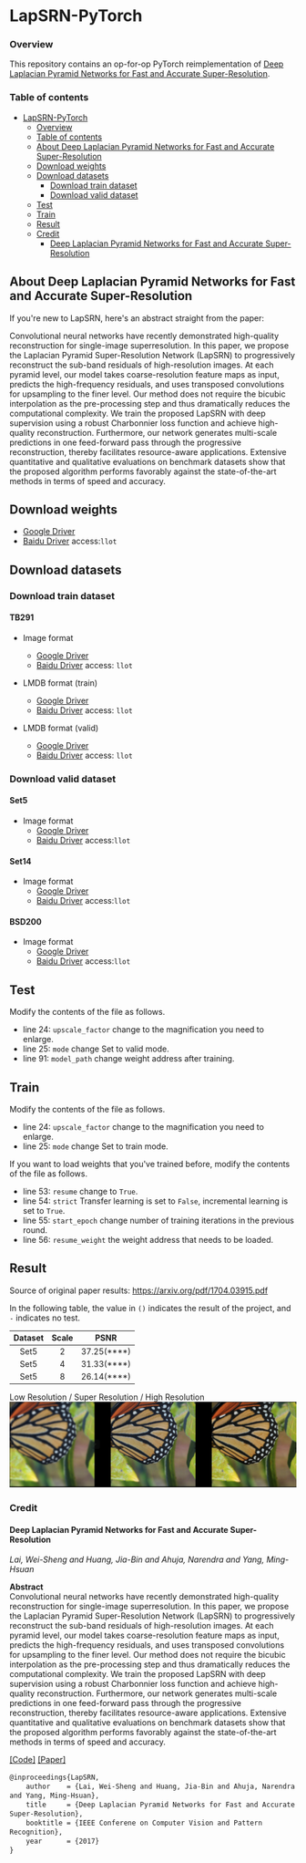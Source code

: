 # LapSRN-PyTorch

### Overview

This repository contains an op-for-op PyTorch reimplementation
of [Deep Laplacian Pyramid Networks for Fast and Accurate Super-Resolution](https://arxiv.org/pdf/1704.03915.pdf).

### Table of contents

- [LapSRN-PyTorch](#lapsrn-pytorch)
    - [Overview](#overview)
    - [Table of contents](#table-of-contents)
    - [About Deep Laplacian Pyramid Networks for Fast and Accurate Super-Resolution](#about-deep-laplacian-pyramid-networks-for-fast-and-accurate-super-resolution)
    - [Download weights](#download-weights)
    - [Download datasets](#download-datasets)
        - [Download train dataset](#download-train-dataset)
        - [Download valid dataset](#download-valid-dataset)
    - [Test](#test)
    - [Train](#train)
    - [Result](#result)
    - [Credit](#credit)
        - [Deep Laplacian Pyramid Networks for Fast and Accurate Super-Resolution](#deep-laplacian-pyramid-networks-for-fast-and-accurate-super-resolution)

## About Deep Laplacian Pyramid Networks for Fast and Accurate Super-Resolution

If you're new to LapSRN, here's an abstract straight from the paper:

Convolutional neural networks have recently demonstrated high-quality reconstruction for single-image superresolution. In this paper, we propose the
Laplacian Pyramid Super-Resolution Network (LapSRN) to progressively reconstruct the sub-band residuals of high-resolution images. At each pyramid
level, our model takes coarse-resolution feature maps as input, predicts the high-frequency residuals, and uses transposed convolutions for upsampling
to the finer level. Our method does not require the bicubic interpolation as the pre-processing step and thus dramatically reduces the computational
complexity. We train the proposed LapSRN with deep supervision using a robust Charbonnier loss function and achieve high-quality reconstruction.
Furthermore, our network generates multi-scale predictions in one feed-forward pass through the progressive reconstruction, thereby facilitates
resource-aware applications. Extensive quantitative and qualitative evaluations on benchmark datasets show that the proposed algorithm performs
favorably against the state-of-the-art methods in terms of speed and accuracy.

## Download weights

- [Google Driver](https://drive.google.com/drive/folders/112QV7vQwFNHEC7DDZoJWAmW8tNOgHmE0?usp=sharing)
- [Baidu Driver](https://pan.baidu.com/s/1MLhm_TZL5gNWLOOKxmm9JA) access:`llot`

## Download datasets

### Download train dataset

#### TB291

- Image format
    - [Google Driver](https://drive.google.com/drive/folders/13wiE6YqIhyix0RFxpFONJ7Zz_00CttdX?usp=sharing)
    - [Baidu Driver](https://pan.baidu.com/s/1mhbFj0Nvwthmgx07Gas5BQ) access: `llot`

- LMDB format (train)
    - [Google Driver](https://drive.google.com/drive/folders/1BPqN08QHk_xFnMJWMS8grfh_vesVs8Jf?usp=sharing)
    - [Baidu Driver](https://pan.baidu.com/s/1eqeORnKcTmGatx2kAG92-A) access: `llot`

- LMDB format (valid)
    - [Google Driver](https://drive.google.com/drive/folders/1bYqqKk6NJ9wUfxTH2t_LbdMTB04OUicc?usp=sharing)
    - [Baidu Driver](https://pan.baidu.com/s/1W34MeEtLY0m-bOrnaveVmw) access: `llot`

### Download valid dataset

#### Set5

- Image format
    - [Google Driver](https://drive.google.com/file/d/1GtQuoEN78q3AIP8vkh-17X90thYp_FfU/view?usp=sharing)
    - [Baidu Driver](https://pan.baidu.com/s/1dlPcpwRPUBOnxlfW5--S5g) access:`llot`

#### Set14

- Image format
    - [Google Driver](https://drive.google.com/file/d/1CzwwAtLSW9sog3acXj8s7Hg3S7kr2HiZ/view?usp=sharing)
    - [Baidu Driver](https://pan.baidu.com/s/1KBS38UAjM7bJ_e6a54eHaA) access:`llot`

#### BSD200

- Image format
    - [Google Driver](https://drive.google.com/file/d/1cdMYTPr77RdOgyAvJPMQqaJHWrD5ma5n/view?usp=sharing)
    - [Baidu Driver](https://pan.baidu.com/s/1xahPw4dNNc3XspMMOuw1Bw) access:`llot`

## Test

Modify the contents of the file as follows.

- line 24: `upscale_factor` change to the magnification you need to enlarge.
- line 25: `mode` change Set to valid mode.
- line 91: `model_path` change weight address after training.

## Train

Modify the contents of the file as follows.

- line 24: `upscale_factor` change to the magnification you need to enlarge.
- line 25: `mode` change Set to train mode.

If you want to load weights that you've trained before, modify the contents of the file as follows.

- line 53: `resume` change to `True`.
- line 54: `strict` Transfer learning is set to `False`, incremental learning is set to `True`.
- line 55: `start_epoch` change number of training iterations in the previous round.
- line 56: `resume_weight` the weight address that needs to be loaded.

## Result

Source of original paper results: https://arxiv.org/pdf/1704.03915.pdf

In the following table, the value in `()` indicates the result of the project, and `-` indicates no test.

| Dataset | Scale |    PSNR     | 
|:-------:|:-----:|:-----------:|
|  Set5   |   2   | 37.25(****) |
|  Set5   |   4   | 31.33(****) |
|  Set5   |   8   | 26.14(****) |

Low Resolution / Super Resolution / High Resolution
<span align="center"><img src="assets/result.png"/></span>

### Credit

#### Deep Laplacian Pyramid Networks for Fast and Accurate Super-Resolution

_Lai, Wei-Sheng and Huang, Jia-Bin and Ahuja, Narendra and Yang, Ming-Hsuan_ <br>

**Abstract** <br>
Convolutional neural networks have recently demonstrated high-quality reconstruction for single-image superresolution. In this paper, we propose the
Laplacian Pyramid Super-Resolution Network (LapSRN) to progressively reconstruct the sub-band residuals of high-resolution images. At each pyramid
level, our model takes coarse-resolution feature maps as input, predicts the high-frequency residuals, and uses transposed convolutions for upsampling
to the finer level. Our method does not require the bicubic interpolation as the pre-processing step and thus dramatically reduces the computational
complexity. We train the proposed LapSRN with deep supervision using a robust Charbonnier loss function and achieve high-quality reconstruction.
Furthermore, our network generates multi-scale predictions in one feed-forward pass through the progressive reconstruction, thereby facilitates
resource-aware applications. Extensive quantitative and qualitative evaluations on benchmark datasets show that the proposed algorithm performs
favorably against the state-of-the-art methods in terms of speed and accuracy.

[[Code]](http://vllab.ucmerced.edu/wlai24/LapSRN) [[Paper]](https://arxiv.org/pdf/1704.03915.pdf)

```
@inproceedings{LapSRN,
    author    = {Lai, Wei-Sheng and Huang, Jia-Bin and Ahuja, Narendra and Yang, Ming-Hsuan}, 
    title     = {Deep Laplacian Pyramid Networks for Fast and Accurate Super-Resolution}, 
    booktitle = {IEEE Conferene on Computer Vision and Pattern Recognition},
    year      = {2017}
}
```
